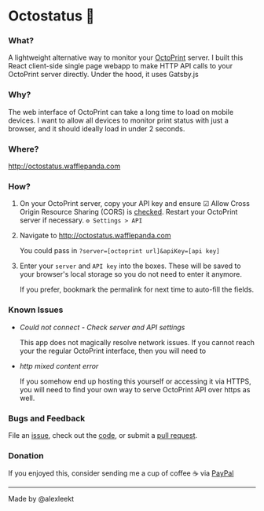 # Octostatus 🐙

### What?

A lightweight alternative way to monitor your [OctoPrint](https://octoprint.org/) server. I built this React client-side single page webapp to make HTTP API calls to your OctoPrint server directly. Under the hood, it uses Gatsby.js

### Why?

The web interface of OctoPrint can take a long time to load on mobile devices. I want to allow all devices to monitor print status with just a browser, and it should ideally load in under 2 seconds.

### Where?

http://octostatus.wafflepanda.com

### How?

1. On your OctoPrint server, copy your API key and ensure ☑ Allow Cross Origin Resource Sharing (CORS) is <u>checked</u>. Restart your OctoPrint server if necessary.
   `⚙ Settings > API`

2. Navigate to http://octostatus.wafflepanda.com

   You could pass in `?server=[octoprint url]&apiKey=[api key]`

3. Enter your `server` and `API key` into the boxes. These will be saved to your browser's local storage so you do not need to enter it anymore.

   If you prefer, bookmark the permalink for next time to auto-fill the fields.

### Known Issues

- _Could not connect - Check server and API settings_

  This app does not magically resolve network issues. If you cannot reach your the regular OctoPrint interface, then you will need to

- _http mixed content error_

  If you somehow end up hosting this yourself or accessing it via HTTPS, you will need to find your own way to serve OctoPrint API over https as well.

### Bugs and Feedback

File an [issue](https://github.com/alexleekt/gatsby-octoprint-status/issues), check out the [code](https://github.com/alexleekt/gatsby-octoprint-status), or submit a [pull request](https://github.com/alexleekt/gatsby-octoprint-status/pulls).

### Donation

If you enjoyed this, consider sending me a cup of coffee ☕ via [PayPal](https://www.paypal.me/alexleekt)

---

Made by @alexleekt
